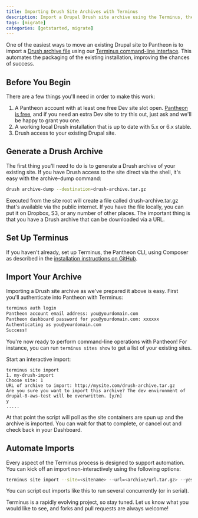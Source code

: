 ```yaml
---
title: Importing Drush Site Archives with Terminus
description: Import a Drupal Drush site archive using the Terminus, the Pantheon CLI tool.
tags: [migrate]
categories: [getstarted, migrate]
---
```

One of the easiest ways to move an existing Drupal site to Pantheon is to import a [Drush archive file](http://drush.ws/#archive-dump) using our [Terminus command-line interface](/docs/terminus/). This automates the packaging of the existing installation, improving the chances of success.

## Before You Begin

There are a few things you'll need in order to make this work:

1. A Pantheon account with at least one free Dev site slot open. [Pantheon is free](https://dashboard.pantheon.io/register), and if you need an extra Dev site to try this out, just ask and we'll be happy to grant you one.
2. A working local Drush installation that is up to date with 5.x or 6.x stable.
3. Drush access to your existing Drupal site.

## Generate a Drush Archive

The first thing you'll need to do is to generate a Drush archive of your existing site. If you have Drush access to the site direct via the shell, it's easy with the archive-dump command:
```bash
drush archive-dump --destination=drush-archive.tar.gz
```
Executed from the site root will create a file called drush-archive.tar.gz that's available via the public internet. If you have the file locally, you can put it on Dropbox, S3, or any number of other places. The important thing is that you have a Drush archive that can be downloaded via a URL.

## Set Up Terminus

If you haven't already, set up Terminus, the Pantheon CLI, using Composer as described in the [installation instructions on GitHub](https://github.com/pantheon-systems/cli/wiki/installation).

## Import Your Archive

Importing a Drush site archive as we've prepared it above is easy. First you'll authenticate into Pantheon with Terminus:
```bash
terminus auth login
Pantheon account email address: you@yourdomain.com
Pantheon dashboard password for you@yourdomain.com: xxxxxx
Authenticating as you@yourdomain.com
Success!
```
You're now ready to perform command-line operations with Pantheon! For instance, you can run `terminus sites show` to get a list of your existing sites.

Start an interactive import:
```nohighlight
terminus site import
1. my-drush-import
Choose site: 1
URL of archive to import: http://mysite.com/drush-archive.tar.gz
Are you sure you want to import this archive? The dev environment of drupal-8-aws-test will be overwritten. [y/n]
y
.....
```
At that point the script will poll as the site containers are spun up and the archive is imported. You can wait for that to complete, or cancel out and check back in your Dashboard.

## Automate Imports

Every aspect of the Terminus process is designed to support automation. You can kick off an import non-interactively using the following options:
```bash
terminus site import --site=<sitename> --url=<archive/url.tar.gz> --yes
```
You can script out imports like this to run several concurrently (or in serial).

Terminus is a rapidly evolving project, so stay tuned. Let us know what you would like to see, and forks and pull requests are always welcome!
